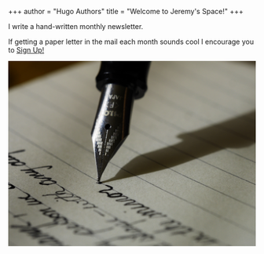 +++
author = "Hugo Authors"
title = "Welcome to Jeremy's Space!"
+++

I write a hand-written monthly newsletter. 

If getting a paper letter in the mail each month sounds cool I encourage you to [Sign Up!](https://buy.stripe.com/4gweV24G3ah29rOfYZ)

![Fountain Pen](images/aaron-burden-y02jEX_B0O0-unsplash.jpg)

<!--
This file is left intentionally empty by default to be backwards compatible with the initial theme setup.

Although the theme has advanced a little bit and it now allows to specify the content on the main page (even if the list of posts/articles is not intended).
This can be:
- with the list of posts/articles (default: `mainSections = ["post"]) or
- without the list of posts/articles (by setting `mainSections = [""]`)

Markdown supported, ie:

```
# Welcome

- Hugo :rocket:
- Hugo theme :rocket:

Don't forget to check the README.md file!
```

Remember that you can also specify a section header for the posts below by configuring the `mainSectionsTitle` parameter in the front matter of this file.
-->
